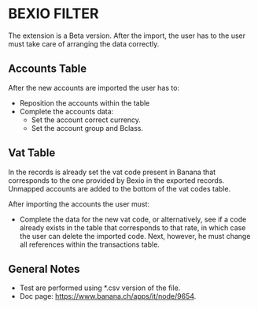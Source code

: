 # BEXIO FILTER

The extension is a Beta version. After the import, the user has to the user must take care of arranging the data correctly.

## Accounts Table

After the new accounts are imported the user has to:

- Reposition the accounts within the table
- Complete the accounts data:
  * Set the account correct currency.
  * Set the account group and Bclass.

## Vat Table

In the records is already set the vat code present in Banana that corresponds to the one provided by Bexio in the exported records. Unmapped accounts are added to the bottom of the vat codes table.

After importing the accounts the user must:

- Complete the data for the new vat code, or alternatively, see if a code already exists in the table  that corresponds to that rate, in which case the user can delete the imported code.
Next, however, he must change all references within the transactions table.

## General Notes

- Test are performed using *.csv version of the file.
- Doc page: https://www.banana.ch/apps/it/node/9654.

